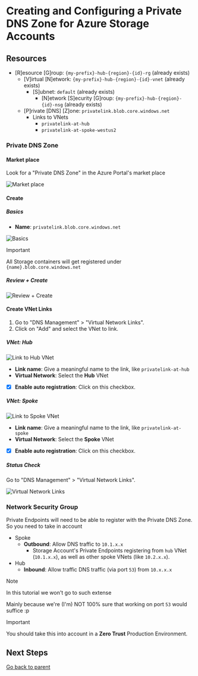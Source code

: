 # Creating and Configuring a Private DNS Zone for Azure Storage Accounts

## Resources

- [R]esource [G]roup: `{my-prefix}-hub-{region}-{id}-rg` (already exists)
  - [V]irtual [N]etwork: `{my-prefix}-hub-{region}-{id}-vnet` (already exists)
    - [S]ubnet: `default` (already exists)
      - [N]etwork [S]ecurity [G]roup: `{my-prefix}-hub-{region}-{id}-nsg` (already exists)
  - [P]rivate [DNS] [Z]one: `privatelink.blob.core.windows.net`
    - Links to VNets
      - `privatelink-at-hub`
      - `privatelink-at-spoke-westus2`

### Private DNS Zone

#### Market place

Look for a "Private DNS Zone" in the Azure Portal's market place

![Market place](../../../../assets/img/azure/market/pdnsz/logo.png)

#### Create

##### Basics

- **Name**: `privatelink.blob.core.windows.net`

![Basics](../../../../assets/img/azure/solution/vnets/hub/pdnsz/st/create/basics.png)

> [!IMPORTANT]
> All Storage containers will get registered under `{name}.blob.core.windows.net`

##### Review + Create

![Review + Create](../../../../assets/img/azure/solution/vnets/hub/pdnsz/st/create/review.png)

#### Create VNet Links

1. Go to "DNS Management" > "Virtual Network Links".
1. Click on "Add" and select the VNet to link.

##### VNet: Hub

![Link to Hub VNet](../../../../assets/img/azure/solution/vnets/hub/pdnsz/st/vnet/links/hub.png)

- **Link name**: Give a meaningful name to the link, like `privatelink-at-hub`
- **Virtual Network**: Select the **Hub** VNet
- [x] **Enable auto registration**: Click on this checkbox.

##### VNet: Spoke

![Link to Spoke VNet](../../../../assets/img/azure/solution/vnets/hub/pdnsz/st/vnet/links/spoke.png)

- **Link name**: Give a meaningful name to the link, like `privatelink-at-spoke`
- **Virtual Network**: Select the **Spoke** VNet
- [x] **Enable auto registration**: Click on this checkbox.

##### Status Check

Go to "DNS Management" > "Virtual Network Links".

![Virtual Network Links](../../../../assets/img/azure/solution/vnets/hub/pdnsz/st/vnet/links/all.png)

### Network Security Group

Private Endpoints will need to be able to register with the Private DNS Zone. So you need to take in account

- Spoke
  - **Outbound**: Allow DNS traffic to `10.1.x.x`
    - Storage Account's Private Endpoints registering from `hub` VNet (`10.1.x.x`), as well as other spoke VNets (like `10.2.x.x`).
- Hub
  - **Inbound**: Allow traffic DNS traffic (via port `53`) from `10.x.x.x`

> [!NOTE]
> In this tutorial we won't go to such extense

Mainly because we're (I'm) NOT 100% sure that working on port `53` would suffice :p

> [!IMPORTANT]
> You should take this into account in a **Zero Trust** Production Environment.

## Next Steps

[Go back to parent](./README.md)
